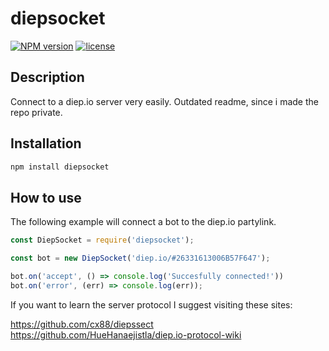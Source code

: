 # diepsocket

[![NPM version](https://badge.fury.io/js/diepsocket.svg)](https://www.npmjs.com/package/diepbuddy-client)
[![license](https://img.shields.io/badge/License-MIT-yellow.svg)](#)

## Description

Connect to a diep.io server very easily. Outdated readme, since i made the repo private.

## Installation

```bash
npm install diepsocket
```

## How to use

The following example will connect a bot to the diep.io partylink.

```js
const DiepSocket = require('diepsocket');

const bot = new DiepSocket('diep.io/#26331613006B57F647');

bot.on('accept', () => console.log('Succesfully connected!'))
bot.on('error', (err) => console.log(err));
```

If you want to learn the server protocol I suggest visiting these sites:

https://github.com/cx88/diepssect  
https://github.com/HueHanaejistla/diep.io-protocol-wiki
